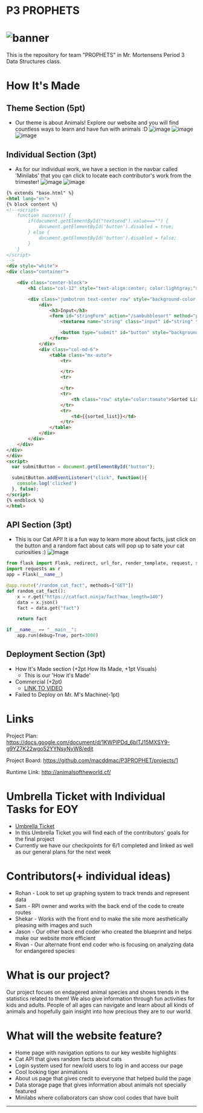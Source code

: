 # P3 PROPHETS
# ![banner](https://user-images.githubusercontent.com/72889343/112936650-0e794c00-90db-11eb-8ca9-f9dc3afd2ebf.JPG)
This is the repository for team "PROPHETS" in Mr. Mortensens Period 3 Data Structures class.

# How It's Made
## Theme Section (5pt)
- Our theme is about Animals! Explore our website and you will find countless ways to learn and have fun with animals :D
![image](https://user-images.githubusercontent.com/72889343/122511985-04216c80-cfbd-11eb-896e-85a28121c202.png)
![image](https://user-images.githubusercontent.com/72889343/122512135-43e85400-cfbd-11eb-92cd-a65513b41354.png)
![image](https://user-images.githubusercontent.com/72889343/122512382-9de91980-cfbd-11eb-92a4-f5ce82b380e6.png)

## Individual Section (3pt)
- As for our individual work, we have a section in the navbar called 'Minilabs' that you can click to locate each contributor's work from the trimester!
![image](https://user-images.githubusercontent.com/72889343/122512542-da1c7a00-cfbd-11eb-90a6-92df6e69203e.png)
![image](https://user-images.githubusercontent.com/72889343/122512578-e9032c80-cfbd-11eb-8970-affd33e4db53.png)
```html
{% extends "base.html" %}
<html lang="en">
{% block content %}
<!--<script>
    function success() {
        if(document.getElementById("textsend").value==="") {
            document.getElementById('button').disabled = true;
        } else {
            document.getElementById('button').disabled = false;
        }
    }
</script>
-->
<div style="white">
<div class="container">

    <div class="center-block">
        <h1 class="col-12" style="text-align:center; color:lightgray;"><strong>BubbleSort</strong></h1>

        <div class="jumbotron text-center row" style="background-color:slateblue;">
            <div>
                <h3>Input</h3>
                <form id="stringForm" action="/sambubblesort" method="post" style="width:500px">
                    <textarea name="string" class="input" id="string" type="integer" style="height:71px; overflow:hidden; resize:none" onkeyup="success()" placeholder="Enter as many numbers as you want"></textarea>

                    <button type="submit" id="button" style="background-color:peachpuff;">Submit</button>
                </form>
            </div>
            <div class="col-md-6">
                <table class="mx-auto">
                    <tr>

                    </tr>
                    <tr>

                    </tr>
                    <tr>
                        <th class="row" style="color:tomato">Sorted List:</th>
                    </tr>
                    <tr>
                        <td>{{sorted_list}}</td>
                    </tr>
                </table>
            </div>
        </div>
    </div>
</div>
</div>
<script>
  var submitButton = document.getElementById("button");

  submitButton.addEventListener("click", function(){
    console.log('clicked')
  }, false);
</script>
{% endblock %}
</html>
```

## API Section (3pt)
- This is our Cat API! It is a fun way to learn more about facts, just click on the button and a random fact about cats will pop up to sate your cat curiosities :)
![image](https://user-images.githubusercontent.com/72889343/122512725-2667ba00-cfbe-11eb-93bc-64429cdb8713.png)
```python
from flask import Flask, redirect, url_for, render_template, request, session
import requests as r
app = Flask(__name__)

@app.route("/random_cat_fact", methods=["GET"])
def random_cat_fact():
    x = r.get("https://catfact.ninja/fact?max_length=140")
    data = x.json()
    fact = data.get("fact")

    return fact

if __name__ == "__main__":
    app.run(debug=True, port=3000)
```

## Deployment Section (3pt)
- How It's Made section (+2pt How Its Made, +1pt Visuals)
    - This is our 'How it's Made'
- Commercial (+2pt)
    - [LINK TO VIDEO]()
- Failed to Deploy on Mr. M's Machine(-1pt)

# Links
Project Plan: https://docs.google.com/document/d/1KWPlPDd_6blTJ15MXSY9-g9YZ7K22wgo52YYNsyNvW8/edit

Project Board: https://github.com/macddmac/P3PROPHET/projects/1

Runtime Link: http://animalsoftheworld.cf/

# Umbrella Ticket with Individual Tasks for EOY
- [Umbrella Ticket](https://github.com/macddmac/P3PROPHET/issues/17)
- In this Umbrella Ticket you will find each of the contributors' goals for the final project 
- Currently we have our checkpoints for 6/1 completed and linked as well as our general plans for the next week

# Contributors(+ individual ideas)
- Rohan - Look to set up graphing system to track trends and represent data
- Sam - RPI owner and works with the back end of the code to create routes 
- Shekar - Works with the front end to make the site more aesthetically pleasing with images and such
- Jason - Our other back end coder who created the blueprint and helps make our website more efficient 
- Rivan - Our alternate front end coder who is focusing on analyzing data for endangered species 

# What is our project?
Our project focues on endagered animal species and shows trends in the statistics related to them! We also give information through fun activities for kids and adults. People of all ages can navigate and learn about all kinds of animals and hopefully gain insight into how precious they are to our world. 

# What will the website feature?
- Home page with navigation options to our key wesbite highlights
- Cat API that gives random facts about cats
- Login system used for new/old users to log in and access our page
- Cool looking tiger animations
- About us page that gives credit to everyone that helped build the page
- Data storage page that gives information about animals not specially featured
- Minilabs where collaborators can show cool codes that have built
---------------------------

